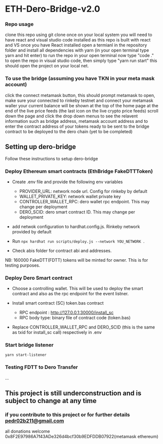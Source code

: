 # ETH-Dero-Bridge-v2.0

### Repo usage

clone this repo using git clone
once on your local system you will need to have react and visual studio code installed as this repo is built with react and VS
once you have React installed open a termianl in the repository folder and install all dependencies 
with yarn (in your open terminal type yarn and hit enter)
to run the repo in your open terminal now type "code ." to open the repo in visual studio code,
then simply type "yarn run start" this should open the project on your local net.
### To use the bridge (assuming you have TKN in your meta mask account)
click the connect metamask button, this should prompt metamask to open, make sure your connected to rinkeby testnet and connect your metamask waller 
your current balance will be shown at the top of the home page at the end of the live price feeds
(the last icon on the live crypto price feeds)
scroll down the page and click the drop down menus to see the relavent information such as bridge address, metamask account address and to enter the 
contract address of your tokens ready to be sent to the bridge contract to be deployed to the dero chain (yet to be completed)


## Setting up dero-bridge
Follow these instructions to setup dero-bridge

### Deploy Ethereum smart contracts (EthBridge FakeDTTToken)
- Create .env file and provide the following env variables 
    - PROVIDER_URL: network node url. Config for rinkeby by default
    - WALLET_PRIVATE_KEY: network wallet private key
    - CONTROLLER_WALLET_RPC: dero wallet rpc endpoint. This may change per deployment
    - DERO_SCID: dero smart contract ID. This may change per deployment

- add netwok configuration to hardhat.config.js. Rinkeby network provided by default

- Run `npx hardhat run scripts/deploy.js --network YOU_NETWORK `. 

- Check abis folder for contract abi and addresses.

NB: 160000 FakeDTT(FDTT) tokens will be minted for owner. This is for testing purposes.

### Deploy Dero Smart contract
- Choose a controlling wallet. 
    This will be used to deploy the smart contract and also as the rpc endpoint for the event listner.

- Install smart contract (SC) token.bas contract
    - RPC endpoint : http://127.0.0.1:30000/install_sc
    - RPC body type: binary file of contract code (token.bas)

- Replace CONTROLLER_WALLET_RPC and DERO_SCID (this is the same as txid for install_sc call) respectively in .env

### Start bridge listener
`yarn start-listener`

### Testing FDTT to Dero Transfer
...

## This project is still underconstruction and is subject to change at any time

### if you contribute to this project or for further details pedr02b211@gmail.com

all donations welcome 0x8F2E97986A7f43ADe326d4bcf30b9EDFDDB07922(metamask ethereum)

